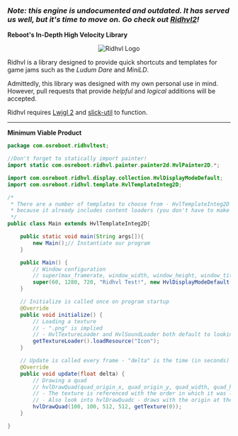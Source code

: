 ### *Note: this engine is undocumented and outdated. It has served us well, but it's time to move on. Go check out [Ridhvl2](https://github.com/osreboot/Ridhvl2)!*

**Reboot's In-Depth High Velocity Library**

<p align="center">
  <img src="https://www.dropbox.com/s/dwnrte0b9bpzqf5/Icon.png?raw=1" alt="Ridhvl Logo"/>
</p>

Ridhvl is a library designed to provide quick shortcuts and templates for game jams such as the *Ludum Dare* and *MiniLD*.

Admittedly, this library was designed with my own personal use in mind. However, pull requests that provide
*helpful* and *logical* additions will be accepted.

Ridhvl requires [Lwjgl 2](http://legacy.lwjgl.org/) and [slick-util](http://slick.ninjacave.com/) to function.

---

**Minimum Viable Product**

```java
package com.osreboot.ridhvltest;

//Don't forget to statically import painter!
import static com.osreboot.ridhvl.painter.painter2d.HvlPainter2D.*;

import com.osreboot.ridhvl.display.collection.HvlDisplayModeDefault;
import com.osreboot.ridhvl.template.HvlTemplateInteg2D;

/*
 * There are a number of templates to choose from - HvlTemplateInteg2D is the simplest
 * because it already includes content loaders (you don't have to make your own).
 */
public class Main extends HvlTemplateInteg2D{

    public static void main(String args[]){
        new Main();// Instantiate our program
    }

    public Main() {
        // Window configuration
        // super(max_framerate, window_width, window_height, window_title, window_display_mode)
        super(60, 1280, 720, "Ridhvl Test!", new HvlDisplayModeDefault());
    }

    // Initialize is called once on program startup
    @Override
    public void initialize() {
        // Loading a texture
        // - ".png" is implied
        // - HvlTextureLoader and HvlSoundLoader both default to looking in the "/res" folder of your project
        getTextureLoader().loadResource("Icon");
    }

    // Update is called every frame - "delta" is the time (in seconds) since the last frame update
    @Override
    public void update(float delta) {
        // Drawing a quad
        // hvlDrawQuad(quad_origin_x, quad_origin_y, quad_width, quad_height, texture_or_color)
        // - The texture is referenced with the order in which it was loaded (0 for first, 1 for second, etc.)
        // - Also look into hvlDrawQuadc - draws with the origin at the center of the quad rather than top-left
        hvlDrawQuad(100, 100, 512, 512, getTexture(0));
    }

}
```
